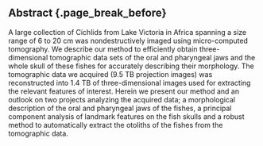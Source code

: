 ## Abstract {.page_break_before}

A large collection of Cichlids from Lake Victoria in Africa spanning a size range of 6 to 20 cm was nondestructively imaged using micro-computed tomography.
We describe our method to efficiently obtain three-dimensional tomographic data sets of the oral and pharyngeal jaws and the whole skull of these fishes for accurately describing their morphology.
The tomographic data we acquired (9.5 TB projection images) was reconstructed into 1.4 TB of three-dimensional images used for extracting the relevant features of interest.
Herein we present our method and an outlook on two projects analyzing the acquired data; a morphological description of the oral and pharyngeal jaws of the fishes, a principal component analysis of landmark features on the fish skulls and a robust method to automatically extract the otoliths of the fishes from the tomographic data.